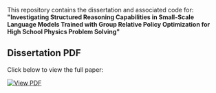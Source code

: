 This repository contains the dissertation and associated code for:
**"Investigating Structured Reasoning Capabilities in Small-Scale Language Models Trained with Group Relative Policy Optimization for High School Physics Problem Solving"**

## Dissertation PDF
Click below to view the full paper:

[![View PDF](https://img.shields.io/badge/Open%20PDF-blue?style=for-the-badge&logo=adobeacrobatreader)](./dissertation.pdf)

